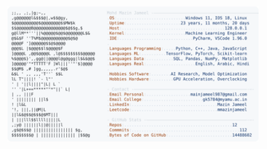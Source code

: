 <picture>
  <source srcset="https://raw.githubusercontent.com/mmazinjameel/mmazinjameel/main/dark_mode.svg?v=1761353316" media="(prefers-color-scheme: dark)">
  <img src="https://raw.githubusercontent.com/mmazinjameel/mmazinjameel/main/light_mode.svg?v=1761353316">
</picture>
